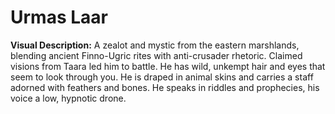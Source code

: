 # Urmas Laar

**Visual Description:** A zealot and mystic from the eastern marshlands, blending ancient Finno-Ugric rites with anti-crusader rhetoric. Claimed visions from Taara led him to battle. He has wild, unkempt hair and eyes that seem to look through you. He is draped in animal skins and carries a staff adorned with feathers and bones. He speaks in riddles and prophecies, his voice a low, hypnotic drone.
